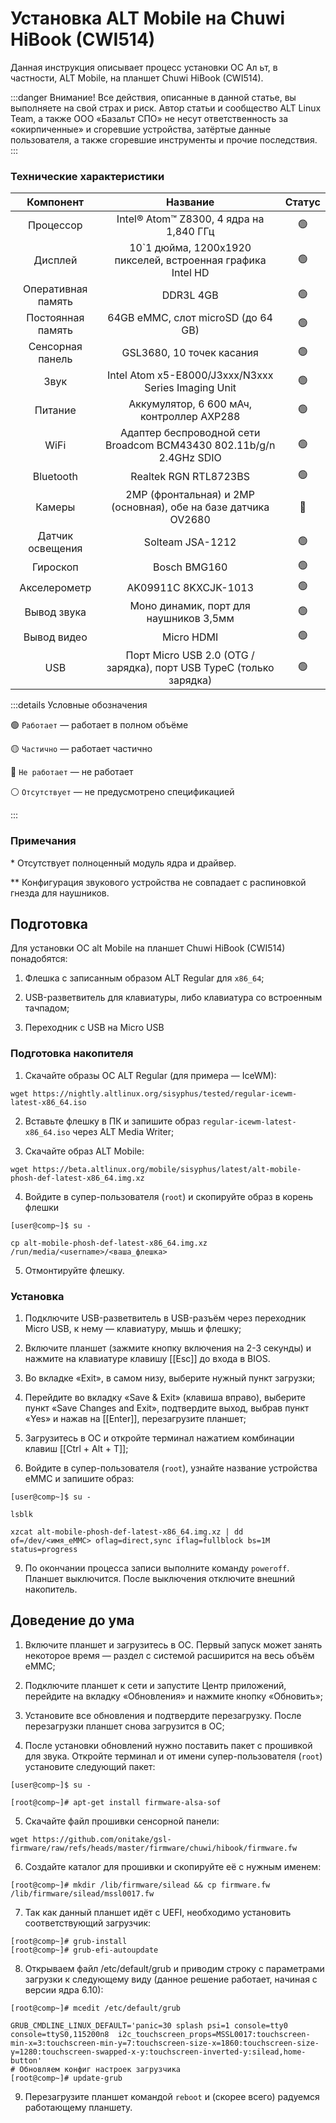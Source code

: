 # Установка ALT Mobile на Chuwi HiBook (CWI514)

Данная инструкция описывает процесс установки ОС Ал ьт, в частности, ALT Mobile, на планшет Chuwi HiBook (CWI514).

:::danger Внимание!
Все действия, описанные в данной статье, вы выполняете на свой страх и риск. Автор статьи и сообщество ALT Linux Team, а также ООО «Базальт СПО» не несут ответственность за «окирпиченные» и сгоревшие устройства, затёртые данные пользователя, а также сгоревшие инструменты и прочие последствия.
:::

### Технические характеристики

|     Компонент      |                              Название                               |     Статус     |
| :----------------: | :-----------------------------------------------------------------: | :------------: |
|     Процессор      |                Intel® Atom™ Z8300, 4 ядра на 1,840 ГГц              | :green_circle: |
|      Дисплей       |      10`1 дюйма, 1200x1920 пикселей, встроенная графика Intel HD    | :green_circle: |
| Оперативная память |                              DDR3L 4GB                              | :green_circle: |
| Постоянная память  |                  64GB eMMC, слот microSD (до 64 GB)                 | :green_circle: |
|  Сенсорная панель  |                      GSL3680, 10 точек касания                      | :green_circle: |
|        Звук        |            Intel Atom x5-E8000/J3xxx/N3xxx Series Imaging Unit      | :green_circle: |
|      Питание       |                Аккумулятор, 6 600 мАч, контроллер AXP288            | :green_circle: |
|        WiFi        | Адаптер беспроводной сети Broadcom BCM43430 802.11b/g/n 2.4GHz SDIO | :green_circle: |
|     Bluetooth      |                        Realtek RGN RTL8723BS                        | :green_circle: |
|       Камеры       |   2MP (фронтальная) и 2MP (основная), обе на базе датчика OV2680    |  :red_circle:  |
|  Датчик освещения  |                          Solteam JSA-1212                           | :green_circle: |
|      Гироскоп      |                            Bosch BMG160                             | :green_circle: |
|    Акселерометр    |                        AK09911C 8KXCJK-1013                         | :green_circle: |
|    Вывод звука     |               Моно динамик, порт для наушников 3,5мм                | :green_circle: |
|    Вывод видео     |                              Micro HDMI                             | :green_circle: |
|        USB         | Порт Micro USB 2.0 (OTG / зарядка), порт USB TypeC (только зарядка) | :green_circle: |

:::details Условные обозначения

:green_circle: `Работает` — работает в полном объёме

:yellow_circle: `Частично` — работает частично

:red_circle: `Не работает` — не работает

:white_circle: `Отсутствует` — не предусмотрено спецификацией

:::

### Примечания

\* Отсутствует полноценный модуль ядра и драйвер.

\*\* Конфигурация звукового устройства не совпадает с распиновкой гнезда для наушников.

## Подготовка

Для установки ОС alt Mobile на планшет Chuwi HiBook (CWI514) понадобятся:

1. Флешка с записанным образом ALT Regular для `x86_64`;

2. USB-разветвитель для клавиатуры, либо клавиатура со встроенным тачпадом;

3. Переходник с USB на Micro USB

### Подготовка накопителя

1. Скачайте образы ОС ALT Regular (для примера — IceWM):

```shell
wget https://nightly.altlinux.org/sisyphus/tested/regular-icewm-latest-x86_64.iso
```

2. Вставьте флешку в ПК и запишите образ `regular-icewm-latest-x86_64.iso` через ALT Media Writer;

3. Скачайте образ ALT Mobile:

```shell
wget https://beta.altlinux.org/mobile/sisyphus/latest/alt-mobile-phosh-def-latest-x86_64.img.xz
```
4. Войдите в супер-пользователя (`root`) и скопируйте образ в корень флешки

```shell
[user@comp~]$ su -

cp alt-mobile-phosh-def-latest-x86_64.img.xz /run/media/<username>/<ваша_флешка>

```


5. Отмонтируйте флешку.

### Установка

1. Подключите USB-разветвитель в USB-разъём через переходник Micro USB, к нему — клавиатуру, мышь и флешку;

2. Включите планшет (зажмите кнопку включения на 2-3 секунды) и нажмите на клавиатуре клавишу [[Esc]] до входа в BIOS.

3. Во вкладке «Exit», в самом низу, выберите нужный пункт загрузки;

4. Перейдите во вкладку «Save & Exit» (клавиша вправо), выберите пункт «Save Changes and Exit», подтвердите выход, выбрав пункт «Yes» и нажав на [[Enter]], перезагрузите планшет;

5. Загрузитесь в ОС и откройте терминал нажатием комбинации клавиш [[Ctrl + Alt + T]];

7. Войдите в супер-пользователя (`root`), узнайте название устройства eMMC и запишите образ:

```shell
[user@comp~]$ su -

lsblk

xzcat alt-mobile-phosh-def-latest-x86_64.img.xz | dd of=/dev/<имя_eMMC> oflag=direct,sync iflag=fullblock bs=1M status=progress
```

9. По окончании процесса записи выполните команду `poweroff`. Планшет выключится. После выключения отключите внешний накопитель.

## Доведение до ума

1. Включите планшет и загрузитесь в ОС. Первый запуск может занять некоторое время — раздел с системой расширится на весь объём eMMC;

2. Подключите планшет к сети и запустите Центр приложений, перейдите на вкладку «Обновления» и нажмите кнопку «Обновить»;

3. Установите все обновления и подтвердите перезагрузку. После перезагрузки планшет снова загрузится в ОС;

4. После установки обновлений нужно поставить пакет с прошивкой для звука. Откройте терминал и от имени супер-пользователя (`root`) установите следующий пакет:

```shell
[user@comp~]$ su -

[root@comp~]# apt-get install firmware-alsa-sof 
```

5. Скачайте файл прошивки сенсорной панели:

```shell
wget https://github.com/onitake/gsl-firmware/raw/refs/heads/master/firmware/chuwi/hibook/firmware.fw
```

6. Создайте каталог для прошивки и скопируйте её с нужным именем:

```shell
[root@comp~]# mkdir /lib/firmware/silead && cp firmware.fw /lib/firmware/silead/mssl0017.fw
```
7. Так как данный планшет идёт с UEFI, необходимо установить соответствующий загрузчик:

```shell
[root@comp~]# grub-install
[root@comp~]# grub-efi-autoupdate
```

8. Открываем файл /etc/default/grub и приводим строку с параметрами загрузки к следующему виду (данное решение работает, начиная с версии ядра 6.10):

```shell
[root@comp~]# mcedit /etc/default/grub

GRUB_CMDLINE_LINUX_DEFAULT='panic=30 splash psi=1 console=tty0 console=ttyS0,115200n8  i2c_touchscreen_props=MSSL0017:touchscreen-min-x=3:touchscreen-min-y=7:touchscreen-size-x=1860:touchscreen-size-y=1280:touchscreen-swapped-x-y:touchscreen-inverted-y:silead,home-button'
# Обновляем конфиг настроек загрузчика
[root@comp~]# update-grub
```

9. Перезагрузите планшет командой `reboot` и (скорее всего) радуемся работающему планшету.
